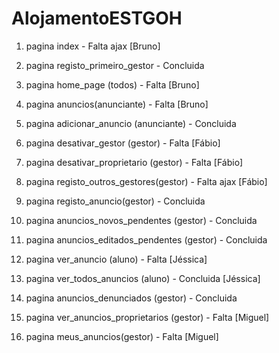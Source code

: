 # AlojamentoESTGOH


1. pagina index         						            - Falta ajax 	[Bruno]

2. pagina registo_primeiro_gestor         		  - Concluida

3. pagina home_page (todos)						          - Falta 			[Bruno]

4. pagina anuncios(anunciante)					        - Falta 			[Bruno]


5. pagina adicionar_anuncio (anunciante)		    - Concluida


6. pagina desativar_gestor (gestor)				      - Falta				[Fábio]

7. pagina desativar_proprietario (gestor)		    - Falta				[Fábio]


8. pagina registo_outros_gestores(gestor)		    - Falta ajax 	[Fábio]



9. pagina  registo_anuncio(gestor)				      - Concluida

10. pagina anuncios_novos_pendentes (gestor)	  - Concluida

11. pagina anuncios_editados_pendentes (gestor) - Concluida



12. pagina ver_anuncio (aluno)					        - Falta 			[Jéssica]

13. pagina ver_todos_anuncios (aluno)			      - Concluida 	[Jéssica]

14. pagina anuncios_denunciados (gestor)		    - Concluida


15. pagina ver_anuncios_proprietarios (gestor)  - Falta  	    [Miguel]

16. pagina meus_anuncios(gestor) 				        - Falta      	[Miguel]
